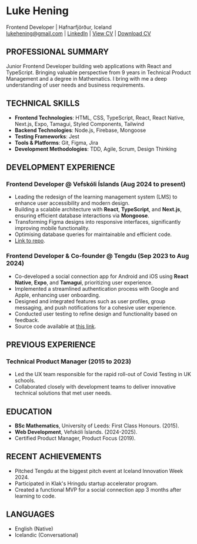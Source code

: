 # Luke Hening
Frontend Developer | Hafnarfjörður, Iceland  
lukehening@gmail.com | [LinkedIn](https://www.linkedin.com/in/lukehening/) | [View CV](/cv.md) | [Download CV](https://raw.githubusercontent.com/utlandingur/utlandingur/main/cv.docx
)

## PROFESSIONAL SUMMARY
Junior Frontend Developer building web applications with React and TypeScript. Bringing valuable perspective from 9 years in Technical Product Management and a degree in Mathematics. I bring with me a deep understanding of user needs and business requirements.

## TECHNICAL SKILLS
- **Frontend Technologies**: HTML, CSS, TypeScript, React, React Native, Next.js, Expo, Tamagui, Styled Components, Tailwind
- **Backend Technologies**: Node.js, Firebase, Mongoose
- **Testing Frameworks**: Jest
- **Tools & Platforms**: Git, Figma, Jira
- **Development Methodologies**: TDD, Agile, Scrum, Design Thinking

## DEVELOPMENT EXPERIENCE

### Frontend Developer @ Vefskóli Íslands (Aug 2024 to present)
- Leading the redesign of the learning management system (LMS) to enhance user accessibility and modern design.
- Building a scalable architecture with **React**, **TypeScript**, and **Next.js**, ensuring efficient database interactions via **Mongoose**.
- Transforming Figma designs into responsive interfaces, significantly improving mobile functionality.
- Optimising database queries for maintainable and efficient code.
- [Link to repo](https://www.github.com/ellertsmari/io.vefskoliv2).

### Frontend Developer & Co-founder @ Tengdu (Sep 2023 to Aug 2024)
- Co-developed a social connection app for Android and iOS using **React Native**, **Expo**, and **Tamagui**, prioritizing user experience.
- Implemented a streamlined authentication process with Google and Apple, enhancing user onboarding.
- Designed and integrated features such as user profiles, group messaging, and push notifications for a cohesive user experience.
- Conducted user testing to refine design and functionality based on feedback.
- Source code available at [this link](https://github.com/utlandingur/tengdu-public).


## PREVIOUS EXPERIENCE

### Technical Product Manager (2015 to 2023)
- Led the UX team responsible for the rapid roll-out of Covid Testing in UK schools.
- Collaborated closely with development teams to deliver innovative technical solutions that met user needs.

## EDUCATION

- **BSc Mathematics**, University of Leeds: First Class Honours. (2015).
- **Web Development**, Vefskóli Íslands. (2024-2025).
- Certified Product Manager, Product Focus (2019).


## RECENT ACHIEVEMENTS
- Pitched Tengdu at the biggest pitch event at Iceland Innovation Week 2024.
- Participated in Klak's Hringdu startup accelerator program.
- Created a functional MVP for a social connection app 3 months after learning to code.

## LANGUAGES
- English (Native)
- Icelandic (Conversational)
